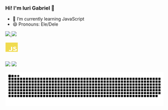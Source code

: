 ### Hi! I'm Iuri Gabriel 👋

- 🌱 I’m currently learning JavaScript
- 😄 Pronouns: Ele/Dele

<div>
  <a href="https://github.com/iuriGab">
  <img height="180em" src="https://github-readme-stats.vercel.app/api?username=iuriGab&show_icons=true&theme=dark&include_all_commits=true&count_private=true"/>
  <img height="180em" src="https://github-readme-stats.vercel.app/api/top-langs/?username=iuriGab&layout=compact&langs_count=7&theme=dark"/>
</div>
  
<div style="display: inline_block"><br>
  <img align="center" alt="Rafa-Js" height="30" width="40" src="https://raw.githubusercontent.com/devicons/devicon/master/icons/javascript/javascript-plain.svg">
</div>
  
  ##
 
<div> 
  <a href="https://www.instagram.com/iurigabriel99/" target="_blank"><img src="https://img.shields.io/badge/-Instagram-%23E4405F?style=for-the-badge&logo=instagram&logoColor=white" target="_blank"></a>
  <a href="https://www.linkedin.com/in/iuri-gabriel-19b777220/" target="_blank"><img src="https://img.shields.io/badge/-LinkedIn-%230077B5?style=for-the-badge&logo=linkedin&logoColor=white" target="_blank"></a>  

  ![Snake animation](https://github.com/iuriGab/iuriGab/blob/output/github-contribution-grid-snake.svg)
  </div>
